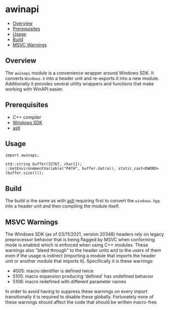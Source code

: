 # awinapi

-   [Overview](#overview)
-   [Prerequisites](#prerequisites)
-   [Usage](#usage)
-   [Build](#build)
-   [MSVC Warnings](#msvc-warnings)

## Overview

The `awinapi` module is a convenience wrapper around Windows SDK. It converts `Windows.h` into a header unit and re-exports it into a new module. Additionally it provides several utility wrappers and functions that make working with WinAPI easier.

## Prerequisites

-   C++ compiler
-   [Windows SDK](https://developer.microsoft.com/en-us/windows/downloads/windows-sdk/)
-   [astl](/projects/astl/readme.md)

## Usage

```
import awinapi;

std::string buffer(32767, char{});
::GetEnvironmmentVariable("PATH", buffer.datra(), static_cast<DWORD>(buffer.size()));
```

## Build

The build is the same as with [astl](/projects/astl/readme.md#build) requiring first to convert the `windows.hpp` into a header unit and then compiling the module itself.

## MSVC Warnings

The Windows SDK (as of 03/11/2021, version 20348) headers rely on legacy preprocessor behavior that is being flagged by MSVC when conforming mode is enabled which is enforced when using C++ modules. These warnings also "bleed through" to the header units and to the users of them even if the usage is indirect (importing a module that imports the header unit or another module that imports it). Specifically it is these warnings:

-   4005: macro identifier is defined twice
-   5105: macro expansion producing 'defined' has undefined behavior
-   5106: macro redefined with different parameter names

In order to avoid having to suppress these warnings on every import transitionally it is required to disable these globally. Fortunately none of these warnings should affect the code that should be written macro-free.
